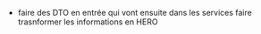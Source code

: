 - faire des DTO en entrée qui vont ensuite dans les services faire trasnformer les informations en HERO 